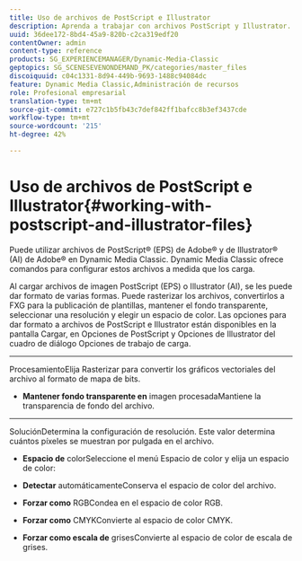```yaml
---
title: Uso de archivos de PostScript e Illustrator
description: Aprenda a trabajar con archivos PostScript y Illustrator.
uuid: 36dee172-8bd4-45a9-820b-c2ca319edf20
contentOwner: admin
content-type: reference
products: SG_EXPERIENCEMANAGER/Dynamic-Media-Classic
geptopics: SG_SCENESEVENONDEMAND_PK/categories/master_files
discoiquuid: c04c1331-8d94-449b-9693-1488c94084dc
feature: Dynamic Media Classic,Administración de recursos
role: Profesional empresarial
translation-type: tm+mt
source-git-commit: e727c1b5fb43c7def842ff1bafcc8b3ef3437cde
workflow-type: tm+mt
source-wordcount: '215'
ht-degree: 42%

---
```



# Uso de archivos de PostScript e Illustrator{#working-with-postscript-and-illustrator-files}

Puede utilizar archivos de PostScript® (EPS) de Adobe® y de Illustrator® (AI) de Adobe® en Dynamic Media Classic. Dynamic Media Classic ofrece comandos para configurar estos archivos a medida que los carga.

Al cargar archivos de imagen PostScript (EPS) o Illustrator (AI), se les puede dar formato de varias formas. Puede rasterizar los archivos, convertirlos a FXG para la publicación de plantillas, mantener el fondo transparente, seleccionar una resolución y elegir un espacio de color. Las opciones para dar formato a archivos de PostScript e Illustrator están disponibles en la pantalla Cargar, en Opciones de PostScript y Opciones de Illustrator del cuadro de diálogo Opciones de trabajo de carga.

* ****
ProcesamientoElija Rasterizar para convertir los gráficos vectoriales del archivo al formato de mapa de bits.

* **Mantener fondo transparente en**
imagen procesadaMantiene la transparencia de fondo del archivo.

* ****
SoluciónDetermina la configuración de resolución. Este valor determina cuántos píxeles se muestran por pulgada en el archivo.

* **Espacio de**
colorSeleccione el menú Espacio de color y elija un espacio de color:

* **Detectar**
automáticamenteConserva el espacio de color del archivo.

* **Forzar como**
RGBCondea en el espacio de color RGB.

* **Forzar como**
CMYKConvierte al espacio de color CMYK.

* **Forzar como escala de**
grisesConvierte al espacio de color de escala de grises.
